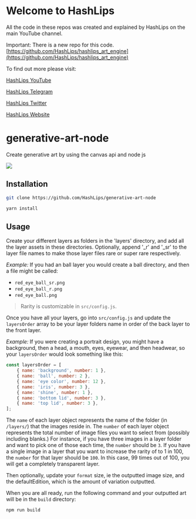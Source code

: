 # Welcome to HashLips

All the code in these repos was created and explained by HashLips on the main YouTube channel.

Important: There is a new repo for this code.
[https://github.com/HashLips/hashlips_art_engine](https://github.com/HashLips/hashlips_art_engine)

To find out more please visit:

[HashLips YouTube](https://www.youtube.com/channel/UC1LV4_VQGBJHTJjEWUmy8nA)

[HashLips Telegram](https://t.me/hashlipsnft)

[HashLips Twitter](https://twitter.com/hashlipsnft)

[HashLips Website](https://hashlips.online/HashLips)

# generative-art-node

Create generative art by using the canvas api and node js

![](https://github.com/HashLips/generative-art-node/blob/main/src/preview.png)

## Installation

```sh
git clone https://github.com/HashLips/generative-art-node

yarn install
```

## Usage

Create your different layers as folders in the 'layers' directory, and add all the layer assets in these directories. Optionally, append '_r' and '_sr' to the layer file names to make those layer files rare or super rare respectively. 

*Example:* If you had an ball layer you would create a ball directory, and then a file might be called:

- `red_eye_ball_sr.png`
- `red_eye_ball_r.png`
- `red_eye_ball.png`

> Rarity is customizable in `src/config.js`.

Once you have all your layers, go into `src/config.js` and update the `layersOrder` array to be your layer folders name in order of the back layer to the front layer.

*Example:* If you were creating a portrait design, you might have a background, then a head, a mouth, eyes, eyewear, and then headwear, so your `layersOrder` would look something like this:

```js
const layersOrder = [
    { name: 'background', number: 1 },
    { name: 'ball', number: 2 },
    { name: 'eye color', number: 12 },
    { name: 'iris', number: 3 },
    { name: 'shine', number: 1 },
    { name: 'bottom lid', number: 3 },
    { name: 'top lid', number: 3 },
];
```

The `name` of each layer object represents the name of the folder (in `/layers/`) that the images reside in. The `number` of each layer object represents the total number of image files you want to select from (possibly including blanks.) For instance, if you have three images in a layer folder and want to pick one of those each time, the `number` should be `3`. If you have a single image in a layer that you want to increase the rarity of to 1 in 100, the `number` for that layer should be `100`. In this case, 99 times out of 100, you will get a completely transparent layer.

Then optionally, update your `format` size, ie the outputted image size, and the defaultEdition, which is the amount of variation outputted.

When you are all ready, run the following command and your outputted art will be in the `build` directory:

```sh
npm run build
```

